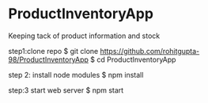 # ProductInventoryApp
Keeping tack of product information and stock

step1:clone repo
$ git clone https://github.com/rohitgupta-98/ProductInventoryApp
$ cd ProductInventoryApp

step 2: install node modules
$ npm install

step:3 start web server
$ npm start
